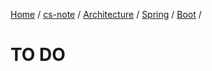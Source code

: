 [Home](https://mengxianbin.github.io) /
[cs-note](https://mengxianbin.github.io/cs-note) /
[Architecture](https://mengxianbin.github.io/cs-note/content/Architecture) /
[Spring](https://mengxianbin.github.io/cs-note/content/Architecture/Spring) /
[Boot](https://mengxianbin.github.io/cs-note/content/Architecture/Spring/Boot) /

# TO DO
